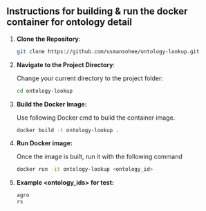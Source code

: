 ## Instructions for building & run the docker container for ontology detail

1. **Clone the Repository**:
   ```bash
   git clone https://github.com/usmansohee/ontology-lookup.git

2. **Navigate to the Project Directory**:

   Change your current directory to the project folder:

   ```bash
   cd ontology-lookup
   
3. **Build the Docker Image:**

    Use following Docker cmd to build the container image.
    ```bash
    docker build -t ontology-lookup .
   
4. **Run Docker image:**

    Once the image is built, run it with the following command
    ```bash
    docker run -it ontology-lookup <ontology_id>
   
4. **Example <ontology_ids> for test:**

    ```bash
    agro
    rs